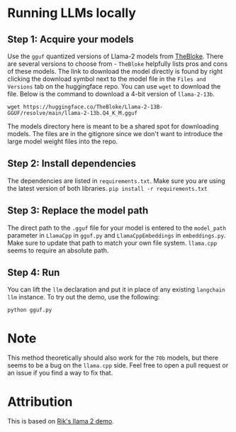 # Running LLMs locally

## Step 1: Acquire your models
Use the `gguf` quantized versions of Llama-2 models from [TheBloke](https://huggingface.co/TheBloke). There are several versions to choose from - `TheBloke` helpfully lists pros and cons of these models. The link to download the model directly is found by right clicking the download symbol next to the model file in the `Files and Versions` tab on the huggingface repo. You can use `wget` to download the file. Below is the command to download a 4-bit version of `llama-2-13b`.

```wget https://huggingface.co/TheBloke/Llama-2-13B-GGUF/resolve/main/llama-2-13b.Q4_K_M.gguf```

The models directory here is meant to be a shared spot for downloading models. The files are in the gitignore since we don't want to introduce the large model weight files into the repo.

## Step 2: Install dependencies
The dependencies are listed in `requirements.txt`. Make sure you are using the latest version of both libraries.
```pip install -r requirements.txt```

## Step 3: Replace the model path
The direct path to the `.gguf` file for your model is entered to the `model_path` parameter in `LlamaCpp` in `gguf.py` and `LlamaCppEmbeddings` in `embeddings.py`. Make sure to update that path to match your own file system. `llama.cpp` seems to require an absolute path.

## Step 4: Run
You can lift the `llm` declaration and put it in place of any existing `langchain` `llm` instance. To try out the demo, use the following:

```python gguf.py```

# Note
This method theoretically should also work for the `70b` models, but there seems to be a bug on the `llama.cpp` side. Feel free to open a pull request or an issue if you find a way to fix that.

# Attribution
This is based on [Rik's llama 2 demo](https://github.com/infiniterik/llama_demo).

